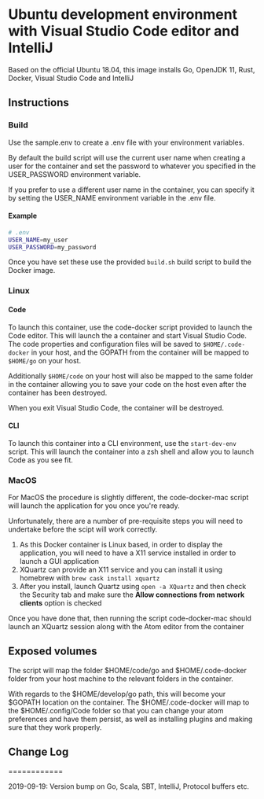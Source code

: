 # Ubuntu development environment with Visual Studio Code editor and IntelliJ

Based on the official Ubuntu 18.04, this image installs Go, OpenJDK 11, Rust, Docker, Visual Studio Code and IntelliJ

## Instructions

### Build

Use the sample.env to create a .env file with your environment variables.

By default the build script will use the current user name when creating a user for the container and set the password to whatever you specified in the USER_PASSWORD environment variable.

If you prefer to use a different user name in the container, you can specify it by setting the USER_NAME environment variable in the .env file.

#### Example

```bash
# .env
USER_NAME=my_user
USER_PASSWORD=my_password
```

Once you have set these use the provided `build.sh` build script to build the Docker image.

### Linux

#### Code

To launch this container, use the code-docker script provided to launch the Code editor. This will launch the a container and start Visual Studio Code. The code properties and configuration files will
be saved to `$HOME/.code-docker` in your host, and the GOPATH from the container will be mapped to `$HOME/go` on your host.

Additionally `$HOME/code` on your host will also be mapped to the same folder in the container allowing you to save your code on the host even after the container has been destroyed.

When you exit Visual Studio Code, the container will be destroyed.

#### CLI

To launch this container into a CLI environment, use the `start-dev-env` script. This will launch the container into a zsh shell and allow you to launch Code as you see fit.

### MacOS

For MacOS the procedure is slightly different, the code-docker-mac script will launch the application for you once you're ready.

Unfortunately, there are a number of pre-requisite steps you will need to undertake before the scipt will work correctly.

1. As this Docker container is Linux based, in order to display the application, you will need to have a X11 service installed in order to launch a GUI application
2. XQuartz can provide an X11 service and you can install it using homebrew with ```brew cask install xquartz```
3. After you install, launch Quartz using ```open -a XQuartz``` and then check the Security tab and make sure the **Allow connections from network clients** option is checked

Once you have done that, then running the script code-docker-mac should launch an XQuartz session along with the Atom editor from the container

## Exposed volumes

The script will map the folder $HOME/code/go and $HOME/.code-docker folder from your host machine to the relevant folders in the container.

With regards to the $HOME/develop/go path, this will become your $GOPATH location on the container. The $HOME/.code-docker will map to the $HOME/.config/Code folder so that you can change your atom preferences and have them persist, as well as installing plugins and making sure that they work properly.

## Change Log

============

2019-09-19: Version bump on Go, Scala, SBT, IntelliJ, Protocol buffers etc.
